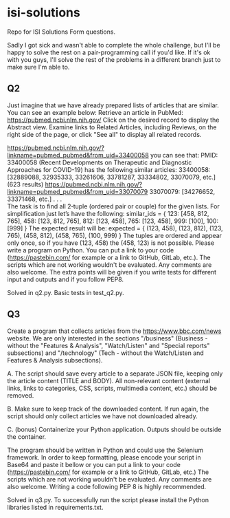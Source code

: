 # isi-solutions
Repo for ISI Solutions Form questions.

Sadly I got sick and wasn't able to complete the whole challenge, but I'll be happy to solve the rest on a pair-programming call if you'd like.
If it's ok with you guys, I'll solve the rest of the problems in a different branch just to make sure I'm able to.

## Q2
Just imagine that we have already prepared lists of articles that are similar.  You can see an example below: 
Retrieve an article in PubMed: https://pubmed.ncbi.nlm.nih.gov/ 
Click on the desired record to display the Abstract view. 
Examine links to Related Articles, including Reviews, on the right side of the page, or click "See all" to display all related records. 

https://pubmed.ncbi.nlm.nih.gov/?linkname=pubmed_pubmed&from_uid=33400058 
you can see that: 
PMID: 33400058 (Recent Developments on Therapeutic and Diagnostic Approaches for COVID-19) 
has the following similar articles: 
33400058: [32889088, 32935333, 33261606, 33781287, 33334802, 33070079, etc.] (623 results) 
https://pubmed.ncbi.nlm.nih.gov/?linkname=pubmed_pubmed&from_uid=33070079 
33070079: [34276652, 33371468, etc.] 
. . .  
The task is to find all 2‑tuple (ordered pair or couple) for the given lists. For simplification just let’s have the following: 
similar_ids = { 
    123: [458, 812, 765], 
    458: [123, 812, 765], 
    812: [123, 458], 
    765: [123, 458], 
    999: [100], 
    100: [999] 
}
The expected result will be: 
expected = { 
    (123, 458), (123, 812), (123, 765), (458, 812), (458, 765), (100, 999) 
}
The tuples are ordered and appear only once, so if you have (123, 458) the (458, 123) is not possible. 
Please write a program on Python. You can put a link to your code (https://pastebin.com/ for example or a link to GitHub, GitLab, etc.).
The scripts which are not working wouldn't be evaluated. Any comments are also welcome.
The extra points will be given if you write tests for different input and outputs and if you follow PEP8.

Solved in q2.py. Basic tests in test_q2.py.

## Q3

Create a program that collects articles from the https://www.bbc.com/news website. We are only interested in the sections "/business" (Business - without the "Features & Analysis", "Watch/Listen" and "Special reports" subsections) and "/technology" (Tech - without the Watch/Listen and Features & Analysis subsections).

A. The script should save every article to a separate JSON file, keeping only the article content (TITLE and BODY). All non-relevant content (external links, links to categories, CSS, scripts, multimedia content, etc.) should be removed.

B. Make sure to keep track of the downloaded content. If run again, the script should only collect articles we have not downloaded already.

C. (bonus) Containerize your Python application. Outputs should be outside the container.

The program should be written in Python and could use the Selenium framework.
In order to keep formatting, please encode your script in Base64 and paste it bellow or you can put a link to your code (https://pastebin.com/ for example or a link to GitHub, GitLab, etc.)
The scripts which are not working wouldn't be evaluated. Any comments are also welcome.
Writing a code following PEP 8 is highly recommended.

Solved in q3.py. To successfully run the script please install the Python libraries listed in requirements.txt.